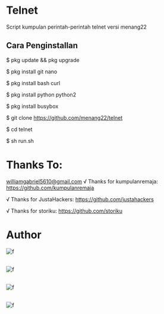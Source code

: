 # Telnet
Script kumpulan perintah-perintah telnet versi menang22

## Cara Penginstallan

$ pkg update && pkg upgrade

$ pkg install git nano

$ pkg install bash curl

$ pkg install python python2

$ pkg install busybox

$ git clone https://github.com/menang22/telnet

$ cd telnet

$ sh run.sh

# Thanks To:

williamgabriel5610@gmail.com
√ Thanks for kumpulanremaja: https://github.com/kumpulanremaja

√ Thanks for JustaHackers: https://github.com/justahackers

√ Thanks for storiku: https://github.com/storiku

# Author
![f](https://avatars.githubusercontent.com/u/47746718?s=400&u=4c26336a3e568cfe89ef1c7dc0478326254597e9&v=4.jpg)
<br/><br/>

![f](https://avatars.githubusercontent.com/u/47444671?s=400&u=83c7fc5758e32de702b35d6e9b8ce9eec9500b60&v=4.jpg) 
<br/><br/>

![f](https://avatars.githubusercontent.com/u/50206225?s=400&v=4.jpg) 
<br/><br/>

![f](https://avatars.githubusercontent.com/u/76223089?s=400&u=c005e296ac5abeca2f006fe3765aee58d62c5ef4&v=4.jpg)
<br/><br/>

